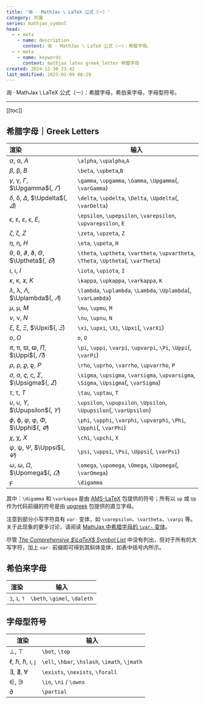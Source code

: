 ```yaml
---
title: '询 · MathJax \ LaTeX 公式（一）'
category: 共讀
series: mathjax_symbol
head:
  - - meta
    - name: description
      content: 询 · MathJax \ LaTeX 公式（一）：希腊字母。
  - - meta
    - name: keywords
      content: mathjax latex greek_letter 希腊字母
created: 2024-12-30 23:42
last_modified: 2025-01-09 08:29
---
```


询 · MathJax \ LaTeX 公式（一）：希腊字母，希伯来字母，字母型符号。

---

[[toc]]

## 希腊字母｜Greek Letters

| 渲染                                                                                  | 输入                                                                                  |
| :------------------------------------------------------------------------------------ | ------------------------------------------------------------------------------------- |
| $\alpha$, $\upalpha$, $A$                                                             | `\alpha`, `\upalpha`,`A`                                                              |
| $\beta$, $\upbeta$, $B$                                                               | `\beta`, `\upbeta`,`B`                                                                |
| $\gamma$, $\upgamma$, $\Gamma$, $\Upgamma$(, $\varGamma$)                             | `\gamma`, `\upgamma`, `\Gamma`, `\Upgamma`(, `\varGamma`)                             |
| $\delta$, $\updelta$, $\Delta$, $\Updelta$(, $\varDelta$)                             | `\delta`, `\updelta`, `\Delta`, `\Updelta`(, `\varDelta`)                             |
| $\epsilon$, $\upepsilon$, $\varepsilon$, $\upvarepsilon$, $E$,                        | `\epsilon`, `\upepsilon`, `\varepsilon`, `\upvarepsilon`, `E`                         |
| $\zeta$, $\upzeta$, $Z$                                                               | `\zeta`, `\upzeta`, `Z`                                                               |
| $\eta$, $\upeta$, $H$                                                                 | `\eta`, `\upeta`, `H`                                                                 |
| $\theta$, $\uptheta$, $\vartheta$, $\upvartheta$, $\Theta$, $\Uptheta$(, $\varTheta$) | `\theta`, `\uptheta`, `\vartheta`, `\upvartheta`, `\Theta`, `\Uptheta`(, `\varTheta`) |
| $\iota$, $\upiota$, $I$                                                               | `\iota`, `\upiota`, `I`                                                               |
| $\kappa$, $\upkappa$, $\varkappa$, $K$                                                | `\kappa`, `\upkappa`, `\varkappa`, `K`                                                |
| $\lambda$, $\uplambda$, $\Lambda$, $\Uplambda$(, $\varLambda$)                        | `\lambda`, `\uplambda`, `\Lambda`, `\Uplambda`(, `\varLambda`)                        |
| $\mu$, $\upmu$, $M$                                                                   | `\mu`, `\upmu`, `M`                                                                   |
| $\nu$, $\upnu$, $N$                                                                   | `\nu`, `\upnu`, `N`                                                                   |
| $\xi$, $\upxi$, $\Xi$, $\Upxi$(, $\varXi$)                                            | `\xi`, `\upxi`, `\Xi`, `\Upxi`(, `\varXi`)                                            |
| $o$, $O$                                                                              | `o`, `O`                                                                              |
| $\pi$, $\uppi$, $\varpi$, $\upvarpi$, $\Pi$, $\Uppi$(, $\varPi$)                      | `\pi`, `\uppi`, `\varpi`, `\upvarpi`, `\Pi`, `\Uppi`(, `\varPi`)                      |
| $\rho$, $\uprho$, $\varrho$, $\upvarrho$, $P$                                         | `\rho`, `\uprho`, `\varrho`, `\upvarrho`, `P`                                         |
| $\sigma$, $\upsigma$, $\varsigma$, $\upvarsigma$, $\Sigma$, $\Upsigma$(, $\varSigma$) | `\sigma`, `\upsigma`, `\varsigma`, `\upvarsigma`, `\Sigma`, `\Upsigma`(, `\varSigma`) |
| $\tau$, $\uptau$, $T$                                                                 | `\tau`, `\uptau`, `T`                                                                 |
| $\upsilon$, $\upupsilon$, $\Upsilon$, $\Upupsilon$(, $\varUpsilon$)                   | `\upsilon`, `\upupsilon`, `\Upsilon`, `\Upupsilon`(, `\varUpsilon`)                   |
| $\phi$, $\upphi$, $\varphi$, $\upvarphi$, $\Phi$, $\Upphi$(, $\varPhi$)               | `\phi`, `\upphi`, `\varphi`, `\upvarphi`, `\Phi`, `\Upphi`(, `\varPhi`)               |
| $\chi$, $\upchi$, $X$                                                                 | `\chi`, `\upchi`, `X`                                                                 |
| $\psi$, $\uppsi$, $\Psi$, $\Uppsi$(, $\varPsi$)                                       | `\psi`, `\uppsi`, `\Psi`, `\Uppsi`(, `\varPsi`)                                       |
| $\omega$, $\upomega$, $\Omega$, $\Upomega$(, $\varOmega$)                             | `\omega`, `\upomega`, `\Omega`, `\Upomega`(, `\varOmega`)                             |
| $\digamma$                                                                            | `\digamma`                                                                            |

其中：`\digamma` 和 `\varkappa` 是由 [AMS-LaTeX](https://www.ams.org/arc/resources/amslatex-about.html) 包提供的符号；所有以 `up` 或 `Up` 作为代码前缀的符号是由 [upgreek](https://docs.mathjax.org/en/latest/input/tex/extensions/upgreek.html) 包提供的直立字母。

注意到部分小写字符具有 `var-` 变体，如 `\varepsilon`、`\vartheta`、`\varpi` 等。关于此现象的更多讨论，请阅读 [MathJax 中希腊字母的 `\var-` 变体](mathjax_greek_var.md)。

尽管 [_The Comprehensive $\LaTeX$ Symbol List_](https://sg.mirrors.cicku.me/ctan/info/symbols/comprehensive/symbols-a4.pdf) 中没有列出，但对于所有的大写字符，加上 `var-` 前缀即可得到其斜体变体，如表中括号内所示。

## 希伯来字母

| 渲染                         | 输入                         |
| ---------------------------- | ---------------------------- |
| $\beth$, $\gimel$, $\daleth$ | `\beth`, `\gimel`, `\daleth` |

## 字母型符号

| 渲染                                           | 输入                                           |
| ---------------------------------------------- | ---------------------------------------------- |
| $\bot$, $\top$                                 | `\bot`, `\top`                                 |
| $\ell$, $\hbar$, $\hslash$, $\imath$, $\jmath$ | `\ell`, `\hbar`, `\hslash`, `\imath`, `\jmath` |
| $\exists$, $\nexists$, $\forall$               | `\exists`, `\nexists`, `\forall`               |
| $\in$, $\ni$                                   | `\in`, `\ni` / `\owns`                         |
| $\partial$                                     | `\partial`                                     |
